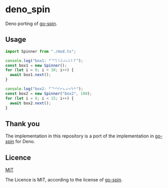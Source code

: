 # deno_spin

Deno porting of [go-spin](https://github.com/tj/go-spin).

## Usage

```typescript
import Spinner from "./mod.ts";

console.log("box1: ⠋⠙⠹⠸⠼⠴⠦⠧⠇⠏");
const box1 = new Spinner();
for (let i = 0; i < 30; i++) {
  await box1.next();
}

console.log("box2: ⠋⠙⠚⠞⠖⠦⠴⠲⠳⠓");
const box2 = new Spinner("box2", 100);
for (let i = 0; i < 15; i++) {
  await box2.next();
}
```

## Thank you

The implementation in this repository is a port of the implementation in
[go-spin](https://github.com/tj/go-spin) for Deno.

## Licence

[MIT](https://github.com/shinshin86/deno_spin/blob/main/LICENSE)

The Licence is MIT, according to the license of
[go-spin](https://github.com/tj/go-spin).
